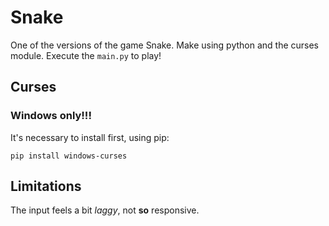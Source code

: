 # Snake

One of the versions of the game Snake.
Make using python and the curses module.
Execute the `main.py` to play!

## Curses

### Windows only!!!

It's necessary to install first, using pip:

```
pip install windows-curses
```

## Limitations

The input feels a bit *laggy*, not **so** responsive.
